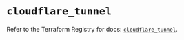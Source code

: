 # `cloudflare_tunnel`

Refer to the Terraform Registry for docs: [`cloudflare_tunnel`](https://registry.terraform.io/providers/cloudflare/cloudflare/4.26.0/docs/resources/tunnel).
